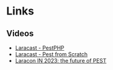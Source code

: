 # Links

## Videos

* [Laracast - PestPHP](https://laracasts.com/series/jeffreys-larabits/episodes/30)
* [Laracast - Pest from Scratch](https://laracasts.com/series/pest-from-scratch)
* [Laracon IN 2023: the future of PEST](https://youtu.be/9EGPo_enEc8)
